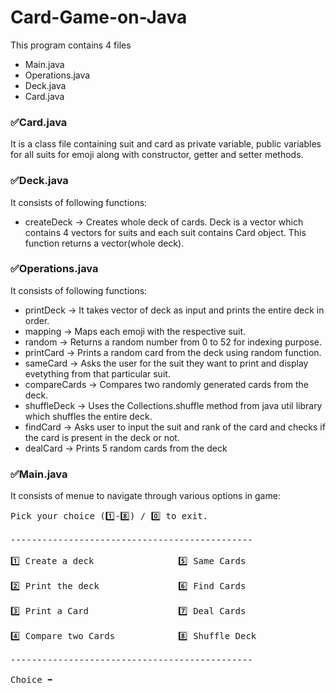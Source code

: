 # Card-Game-on-Java
This program contains 4 files
- Main.java
- Operations.java
- Deck.java
- Card.java
### ✅Card.java
It is a class file containing suit and card as private variable, public variables for all suits for emoji along with constructor, getter and setter methods.
### ✅Deck.java
It consists of following functions:
- createDeck -> Creates whole deck of cards. Deck is a vector which contains 4 vectors for suits and each suit contains Card object. This function returns a vector(whole deck).
### ✅Operations.java
It consists of following functions:
- printDeck -> It takes vector of deck as input and prints the entire deck in order.
- mapping -> Maps each emoji with the respective suit.
- random -> Returns a random number from 0 to 52 for indexing purpose.
- printCard -> Prints a random card from the deck using random function.
- sameCard -> Asks the user for the suit they want to print and display evetything from that particular suit.
- compareCards -> Compares two randomly generated cards from the deck.
- shuffleDeck -> Uses the Collections.shuffle method from java util library which shuffles the entire deck.
- findCard -> Asks user to input the suit and rank of the card and checks if the card is present in the deck or not.
- dealCard -> Prints 5 random cards from the deck
### ✅Main.java
It consists of menue to navigate through various options in game:
<pre>
Pick your choice (1️⃣-8️⃣) / 0️⃣ to exit. <br>
----------------------------------------------<br>
1️⃣ Create a deck                5️⃣ Same Cards<br>
2️⃣ Print the deck               6️⃣ Find Cards<br>
3️⃣ Print a Card                 7️⃣ Deal Cards<br>
4️⃣ Compare two Cards            8️⃣ Shuffle Deck<br>
----------------------------------------------<br>
Choice ➡️
  </pre>
